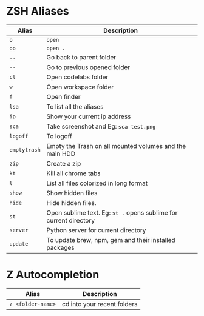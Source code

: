 # ZSH Aliases

| Alias | Description |
| ----- | ----------- |
| `o` | `open` |
| `oo` | `open .` |
| `..` | Go back to parent folder |
| `--` | Go to previous opened folder |
| `cl` | Open codelabs folder |
| `w`  | Open workspace folder |
| `f`  | Open finder |
| `lsa` | To list all the aliases |
| `ip` | Show your current ip address |
| `sca` | Take screenshot and Eg: `sca test.png` |
| `logoff` | To logoff |
| `emptytrash` | Empty the Trash on all mounted volumes and the main HDD |
| `zip` | Create a zip |
| `kt` | Kill all chrome tabs |
| `l` | List all files colorized in long format |
| `show` | Show hidden files |
| `hide` | Hide hidden files. |
| `st` | Open sublime text. Eg: `st .` opens sublime for current directory |
| `server` | Python server for current directory |
| `update` | To update brew, npm, gem and their installed packages |

# Z Autocompletion

| Alias | Description |
| ----- | ----------- |
| `z <folder-name>` | cd into your recent folders
